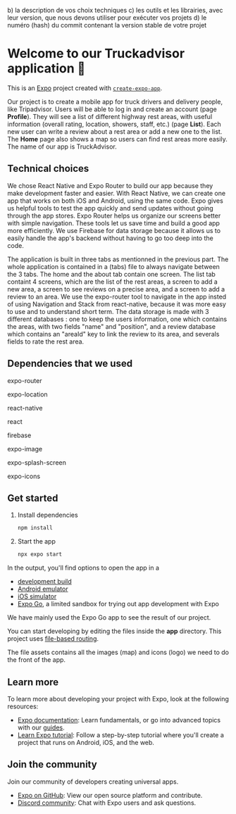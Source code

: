 
   b) la description de vos choix techniques
   c) les outils et les librairies, avec leur version, que nous devons utiliser pour exécuter vos projets
   d) le numéro (hash) du commit contenant la version stable de votre projet
   
# Welcome to our Truckadvisor application 👋

This is an [Expo](https://expo.dev) project created with [`create-expo-app`](https://www.npmjs.com/package/create-expo-app).

Our project is to create a mobile app for truck drivers and delivery people, like Tripadvisor.
Users will be able to log in and create an account (page **Profile**).
They will see a list of different highway rest areas, with useful information (overall rating, location, showers, staff, etc.) (page **List**).
Each new user can write a review about a rest area or add a new one to the list.
The **Home** page also shows a map so users can find rest areas more easily.
The name of our app is TruckAdvisor.

## Technical choices

We chose React Native and Expo Router to build our app because they make development faster and easier. With React Native, we can create one app that works on both iOS and Android, using the same code. Expo gives us helpful tools to test the app quickly and send updates without going through the app stores. Expo Router helps us organize our screens better with simple navigation. These tools let us save time and build a good app more efficiently. 
We use Firebase for data storage because it allows us to easily handle the app's backend without having to go too deep into the code.

The application is built in three tabs as mentionned in the previous part. The whole application is contained in a (tabs) file to always navigate between the 3 tabs. The home and the about tab contain one screen. The list tab containt 4 screens, which are the list of the rest areas, a screen to add a new area, a screen to see reviews on a precise area, and a screen to add a review to an area. We use the expo-router tool to navigate in the app insted of using Navigation and Stack from react-native, because it was more easy to use and to understand short term. The data storage is made with 3 different databases : one to keep the users information, one which contains the areas, with two fields "name" and "position", and a review database which contains an "areaId" key to link the review to its area, and severals fields to rate the rest area.

## Dependencies that we used

expo-router

expo-location

react-native

react

firebase

expo-image

expo-splash-screen

expo-icons

## Get started

1. Install dependencies

   ```bash
   npm install
   ```

2. Start the app

   ```bash
   npx expo start
   ```

In the output, you'll find options to open the app in a

- [development build](https://docs.expo.dev/develop/development-builds/introduction/)
- [Android emulator](https://docs.expo.dev/workflow/android-studio-emulator/)
- [iOS simulator](https://docs.expo.dev/workflow/ios-simulator/)
- [Expo Go](https://expo.dev/go), a limited sandbox for trying out app development with Expo

We have mainly used the Expo Go app to see the result of our project.

You can start developing by editing the files inside the **app** directory. This project uses [file-based routing](https://docs.expo.dev/router/introduction).

The file assets contains all the images (map) and icons (logo) we need to do the front of the app. 

## Learn more

To learn more about developing your project with Expo, look at the following resources:

- [Expo documentation](https://docs.expo.dev/): Learn fundamentals, or go into advanced topics with our [guides](https://docs.expo.dev/guides).
- [Learn Expo tutorial](https://docs.expo.dev/tutorial/introduction/): Follow a step-by-step tutorial where you'll create a project that runs on Android, iOS, and the web.

## Join the community

Join our community of developers creating universal apps.

- [Expo on GitHub](https://github.com/expo/expo): View our open source platform and contribute.
- [Discord community](https://chat.expo.dev): Chat with Expo users and ask questions.
